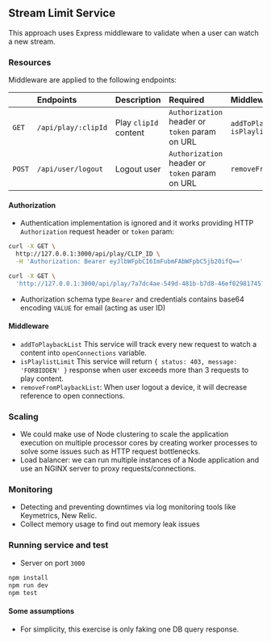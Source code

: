 ## Stream Limit Service

This approach uses Express middleware to validate when a user can watch a new stream.

### Resources

Middleware are applied to the following endpoints:

|        | Endpoints           | Description           | Required                                            | Middleware                                |
|:-------|:------------------- |:----------------------|:----------------------------------------------------|:------------------------------------------|
| `GET`  | `/api/play/:clipId` | Play `clipId` content | `Authorization` header or <br> `token` param on URL | `addToPlaybackList` <br> `isPlaylistLimit`|
| `POST` | `/api/user/logout`  | Logout user           | `Authorization` header or <br> `token` param on URL | `removeFromPlaybackList`                  |


#### Authorization

- Authentication implementation is ignored and it works providing HTTP `Authorization` request header or `token` param:

```bash
curl -X GET \
  http://127.0.0.1:3000/api/play/CLIP_ID \
  -H 'Authorization: Bearer eyJlbWFpbCI6ImFubmFAbWFpbC5jb20ifQ=='

curl -X GET \
  'http://127.0.0.1:3000/api/play/7a7dc4ae-549d-481b-b7d8-46ef02981745?token=eyJlbWFpbCI6ImFubmFAbWFpbC5jb20ifQ=='
```

- Authorization schema type `Bearer` and credentials contains base64 encoding `VALUE` for email (acting as user ID)

#### Middleware

- `addToPlaybackList` This service will track every new request to watch a content into `openConnections` variable.
- `isPlaylistLimit` This service will return `{ status: 403, message: 'FORBIDDEN' }` response when user exceeds more than 3 requests to play content.
- `removeFromPlaybackList`: When user logout a device, it will decrease reference to open connections.

### Scaling

- We could make use of Node clustering to scale the application execution on multiple processor cores by creating worker processes to solve some issues such as HTTP request bottlenecks.
- Load balancer: we can run multiple instances of a Node application and use an NGINX server to proxy requests/connections.

### Monitoring

- Detecting and preventing downtimes via log monitoring tools like Keymetrics, New Relic.
- Collect memory usage to find out memory leak issues

### Running service and test

- Server on port `3000`

```bash
npm install
npm run dev
npm test
```

#### Some assumptions

- For simplicity, this exercise is only faking one DB query response.
